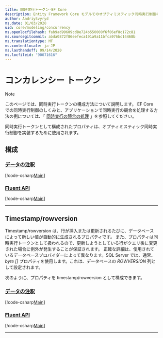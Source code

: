 ```yaml
---
title: 同時実行トークン-EF Core
description: Entity Framework Core モデルでのオプティミスティック同時実行制御のための同時実行トークンの構成
author: AndriySvyryd
ms.date: 01/03/2020
uid: core/modeling/concurrency
ms.openlocfilehash: fab9ad99609cd8e724b550000f6f06ef8c172c81
ms.sourcegitcommit: abda0872f86eefeca191a9a11bfca976bc14468b
ms.translationtype: MT
ms.contentlocale: ja-JP
ms.lasthandoff: 09/14/2020
ms.locfileid: "90071616"
---
```

# <a name="concurrency-tokens"></a>コンカレンシー トークン

> [!NOTE]
> このページでは、同時実行トークンの構成方法について説明します。 EF Core での同時実行制御のしくみと、アプリケーションで同時実行の競合を処理する方法の例については、「 [同時実行の競合の処理](xref:core/saving/concurrency) 」を参照してください。

同時実行トークンとして構成されたプロパティは、オプティミスティック同時実行制御を実装するために使用されます。

## <a name="configuration"></a>構成

### <a name="data-annotations"></a>[データの注釈](#tab/data-annotations)

[!code-csharp[Main](../../../samples/core/Modeling/DataAnnotations/Concurrency.cs?name=Concurrency&highlight=5)]

### <a name="fluent-api"></a>[Fluent API](#tab/fluent-api)

[!code-csharp[Main](../../../samples/core/Modeling/FluentAPI/Concurrency.cs?name=Concurrency&highlight=5)]

***

## <a name="timestamprowversion"></a>Timestamp/rowversion

Timestamp/rowversion は、行が挿入または更新されるたびに、データベースによって新しい値が自動的に生成されるプロパティです。 また、プロパティは同時実行トークンとして扱われるので、更新しようとしている行がクエリ後に変更された場合に例外が発生することが保証されます。 正確な詳細は、使用されているデータベースプロバイダーによって異なります。SQL Server では、通常、 *byte []* プロパティを使用します。これは、データベースの *ROWVERSION* 列として設定されます。

次のように、プロパティを timestamp/rowversion として構成できます。

### <a name="data-annotations"></a>[データの注釈](#tab/data-annotations)

[!code-csharp[Main](../../../samples/core/Modeling/DataAnnotations/Timestamp.cs?name=Timestamp&highlight=7)]

### <a name="fluent-api"></a>[Fluent API](#tab/fluent-api)

[!code-csharp[Main](../../../samples/core/Modeling/FluentAPI/Timestamp.cs?name=Timestamp&highlight=9,17)]

***
